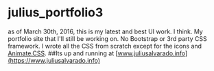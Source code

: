 # julius_portfolio3
as of March 30th, 2016, this is my latest and best UI work. I think.
My portfolio site that I'll still be working on. No Bootstrap or 3rd party CSS framework.
I wrote all the CSS from scratch except for the icons and [Animate.CSS](http://daneden.github.io/animate.css/). 
##Its up and running at [www.juliusalvarado.info](https://www.juliusalvarado.info)
